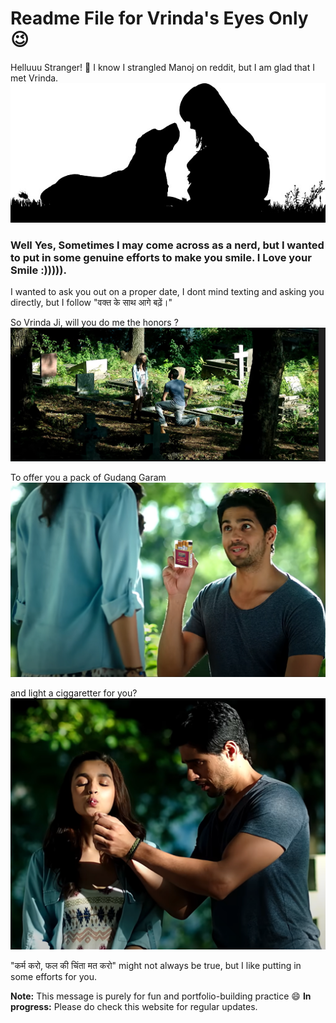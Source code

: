# Readme File for Vrinda's Eyes Only 😉
Helluuu Stranger! 👋
I know I strangled Manoj on reddit, but I am glad that I met Vrinda.
![Image 1](https://github.com/cutuputuVrinda/cutuputuVrinda.github.io/raw/main/Images/Image1.jpg)


### Well Yes, Sometimes I may come across as a nerd, but I wanted to put in some genuine efforts to make you smile. I Love your Smile :))))).

I wanted to ask you out on a proper date, I dont mind texting and asking you directly, but I follow "वक्त के साथ आगे बढ़ें।" 

So Vrinda Ji, will you do me the honors ?
![CheesyPickup1](https://github.com/cutuputuVrinda/cutuputuVrinda.github.io/raw/main/Images/CheesyPickup1.png)

To offer you a pack of Gudang Garam
![CheesyPickup2](https://github.com/cutuputuVrinda/cutuputuVrinda.github.io/raw/main/Images/CheesyPickup2.png)

and light a ciggaretter for you?
![CheesyPickup3](https://github.com/cutuputuVrinda/cutuputuVrinda.github.io/raw/main/Images/CheesyPickup3.png)

"कर्म करो, फल की चिंता मत करो" might not always be true, but I like putting in some efforts for you.

<!-- ### Closure and a Hint of Mystery 🔒
As this readme file comes to an end, remember that life's too short not to indulge in a bit of playful banter. Stay awesome, Vrinda! 

### Banter 💬
Just like well-structured code, you've got that perfect syntax of charm. 😉
Shit yar, sachai dik gayi.
Alright, let's get down to business. This is a practice test, not a secret message (or is it?) 
### Gentle Reminders
Just a quick note to brighten your day. Remember, assignments are like passing clouds—here today, gone tomorrow. Don't stress too much; you're as awesome as they come!-->


**Note:** This message is purely for fun and portfolio-building practice 😄 
**In progress:** Please do check this website for regular updates.



